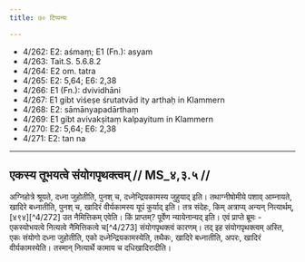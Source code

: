 ```yaml
---
title: ७० टिप्पन्यः

---
```

- 4/262: E2: aśmaṃ; E1 (Fn.): asyam
- 4/263: Tait.S. 5.6.8.2
- 4/264: E2 om. tatra
- 4/265: E2: 5,64; E6: 2,38
- 4/266: E1 (Fn.): dvividhāni
- 4/267: E1 gibt viśeṣe śrutatvād ity arthaḥ in Klammern
- 4/268: E2: sāmānyapadārthaṃ
- 4/269: E1 gibt avivakṣitaṃ kalpayitum in Klammern
- 4/270: E2: 5,64; E6: 2,38
- 4/271: E2: tan na

____________________________________________


## एकस्य तूभयत्वे संयोगपृथक्त्वम् // MS_४,३.५ //

अग्निहोत्रे श्रूयते, दध्ना जुहोतीति, पुनश् च, दध्नेन्द्रियकामस्य जुहुयाद् इति। तथाग्नीषोमीये पशाव् आम्नायते, खादिरे बध्नातीति, पुनश् च, खादिरं वीर्यकामस्य यूपं कुर्याद् इति। तत्र संदेहः, किम् अत्राप्य् अन्यन् नित्यार्थम्, [४९४][^4/272] उत नैमित्तिकम् एवेति। किं प्राप्तम्? पूर्वेण न्यायेनान्यद् इति। एवं प्राप्ते ब्रूमः - एकस्योभयत्वे नित्यत्वे नैमित्तिकत्वे च[^4/273] संयोगपृथक्त्वं कारणम्। तद् इह संयोगपृथक्त्वम् अस्ति, एकः संयोगो दध्ना जुहोतीति, एको दध्नेन्द्रियकामस्येति, तथैकः, खादिरे बध्नातीति, अपरः, खादिरं वीर्यकामस्येति। तस्मान् नित्यार्थे कामाय च दधिखादिरादीति।
